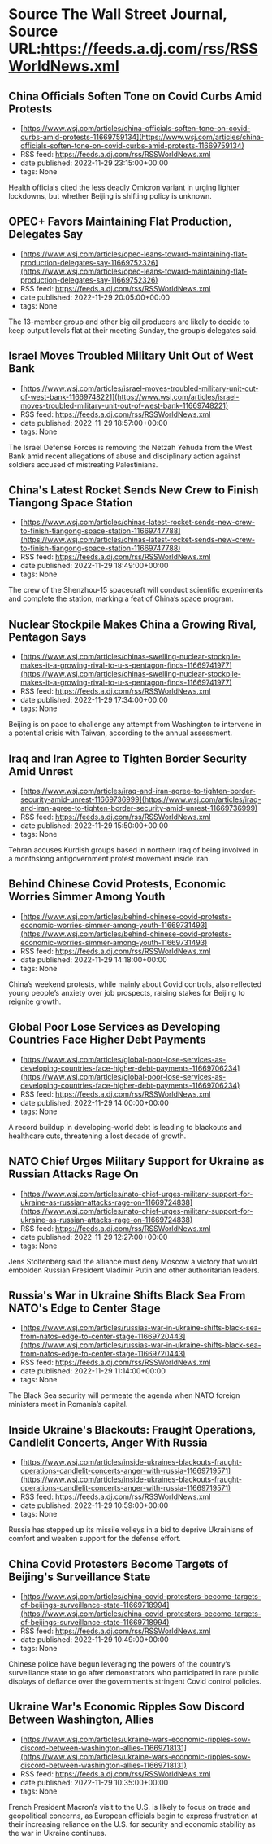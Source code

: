 # Source The Wall Street Journal, Source URL:https://feeds.a.dj.com/rss/RSSWorldNews.xml

## China Officials Soften Tone on Covid Curbs Amid Protests
 - [https://www.wsj.com/articles/china-officials-soften-tone-on-covid-curbs-amid-protests-11669759134](https://www.wsj.com/articles/china-officials-soften-tone-on-covid-curbs-amid-protests-11669759134)
 - RSS feed: https://feeds.a.dj.com/rss/RSSWorldNews.xml
 - date published: 2022-11-29 23:15:00+00:00
 - tags: None

Health officials cited the less deadly Omicron variant in urging lighter lockdowns, but whether Beijing is shifting policy is unknown.

## OPEC+ Favors Maintaining Flat Production, Delegates Say
 - [https://www.wsj.com/articles/opec-leans-toward-maintaining-flat-production-delegates-say-11669752326](https://www.wsj.com/articles/opec-leans-toward-maintaining-flat-production-delegates-say-11669752326)
 - RSS feed: https://feeds.a.dj.com/rss/RSSWorldNews.xml
 - date published: 2022-11-29 20:05:00+00:00
 - tags: None

The 13-member group and other big oil producers are likely to decide to keep output levels flat at their meeting Sunday, the group’s delegates said.

## Israel Moves Troubled Military Unit Out of West Bank
 - [https://www.wsj.com/articles/israel-moves-troubled-military-unit-out-of-west-bank-11669748221](https://www.wsj.com/articles/israel-moves-troubled-military-unit-out-of-west-bank-11669748221)
 - RSS feed: https://feeds.a.dj.com/rss/RSSWorldNews.xml
 - date published: 2022-11-29 18:57:00+00:00
 - tags: None

The Israel Defense Forces is removing the Netzah Yehuda from the West Bank amid recent allegations of abuse and disciplinary action against soldiers accused of mistreating Palestinians.

## China's Latest Rocket Sends New Crew to Finish Tiangong Space Station
 - [https://www.wsj.com/articles/chinas-latest-rocket-sends-new-crew-to-finish-tiangong-space-station-11669747788](https://www.wsj.com/articles/chinas-latest-rocket-sends-new-crew-to-finish-tiangong-space-station-11669747788)
 - RSS feed: https://feeds.a.dj.com/rss/RSSWorldNews.xml
 - date published: 2022-11-29 18:49:00+00:00
 - tags: None

The crew of the Shenzhou-15 spacecraft will conduct scientific experiments and complete the station, marking a feat of China’s space program.

## Nuclear Stockpile Makes China a Growing Rival, Pentagon Says
 - [https://www.wsj.com/articles/chinas-swelling-nuclear-stockpile-makes-it-a-growing-rival-to-u-s-pentagon-finds-11669741977](https://www.wsj.com/articles/chinas-swelling-nuclear-stockpile-makes-it-a-growing-rival-to-u-s-pentagon-finds-11669741977)
 - RSS feed: https://feeds.a.dj.com/rss/RSSWorldNews.xml
 - date published: 2022-11-29 17:34:00+00:00
 - tags: None

Beijing is on pace to challenge any attempt from Washington to intervene in a potential crisis with Taiwan, according to the annual assessment.

## Iraq and Iran Agree to Tighten Border Security Amid Unrest
 - [https://www.wsj.com/articles/iraq-and-iran-agree-to-tighten-border-security-amid-unrest-11669736999](https://www.wsj.com/articles/iraq-and-iran-agree-to-tighten-border-security-amid-unrest-11669736999)
 - RSS feed: https://feeds.a.dj.com/rss/RSSWorldNews.xml
 - date published: 2022-11-29 15:50:00+00:00
 - tags: None

Tehran accuses Kurdish groups based in northern Iraq of being involved in a monthslong antigovernment protest movement inside Iran.

## Behind Chinese Covid Protests, Economic Worries Simmer Among Youth
 - [https://www.wsj.com/articles/behind-chinese-covid-protests-economic-worries-simmer-among-youth-11669731493](https://www.wsj.com/articles/behind-chinese-covid-protests-economic-worries-simmer-among-youth-11669731493)
 - RSS feed: https://feeds.a.dj.com/rss/RSSWorldNews.xml
 - date published: 2022-11-29 14:18:00+00:00
 - tags: None

China’s weekend protests, while mainly about Covid controls, also reflected young people’s anxiety over job prospects, raising stakes for Beijing to reignite growth.

## Global Poor Lose Services as Developing Countries Face Higher Debt Payments
 - [https://www.wsj.com/articles/global-poor-lose-services-as-developing-countries-face-higher-debt-payments-11669706234](https://www.wsj.com/articles/global-poor-lose-services-as-developing-countries-face-higher-debt-payments-11669706234)
 - RSS feed: https://feeds.a.dj.com/rss/RSSWorldNews.xml
 - date published: 2022-11-29 14:00:00+00:00
 - tags: None

A record buildup in developing-world debt is leading to blackouts and healthcare cuts, threatening a lost decade of growth.

## NATO Chief Urges Military Support for Ukraine as Russian Attacks Rage On
 - [https://www.wsj.com/articles/nato-chief-urges-military-support-for-ukraine-as-russian-attacks-rage-on-11669724838](https://www.wsj.com/articles/nato-chief-urges-military-support-for-ukraine-as-russian-attacks-rage-on-11669724838)
 - RSS feed: https://feeds.a.dj.com/rss/RSSWorldNews.xml
 - date published: 2022-11-29 12:27:00+00:00
 - tags: None

Jens Stoltenberg said the alliance must deny Moscow a victory that would embolden Russian President Vladimir Putin and other authoritarian leaders.

## Russia's War in Ukraine Shifts Black Sea From NATO's Edge to Center Stage
 - [https://www.wsj.com/articles/russias-war-in-ukraine-shifts-black-sea-from-natos-edge-to-center-stage-11669720443](https://www.wsj.com/articles/russias-war-in-ukraine-shifts-black-sea-from-natos-edge-to-center-stage-11669720443)
 - RSS feed: https://feeds.a.dj.com/rss/RSSWorldNews.xml
 - date published: 2022-11-29 11:14:00+00:00
 - tags: None

The Black Sea security will permeate the agenda when NATO foreign ministers meet in Romania’s capital.

## Inside Ukraine's Blackouts: Fraught Operations, Candlelit Concerts, Anger With Russia
 - [https://www.wsj.com/articles/inside-ukraines-blackouts-fraught-operations-candlelit-concerts-anger-with-russia-11669719571](https://www.wsj.com/articles/inside-ukraines-blackouts-fraught-operations-candlelit-concerts-anger-with-russia-11669719571)
 - RSS feed: https://feeds.a.dj.com/rss/RSSWorldNews.xml
 - date published: 2022-11-29 10:59:00+00:00
 - tags: None

Russia has stepped up its missile volleys in a bid to deprive Ukrainians of comfort and weaken support for the defense effort.

## China Covid Protesters Become Targets of Beijing's Surveillance State
 - [https://www.wsj.com/articles/china-covid-protesters-become-targets-of-beijings-surveillance-state-11669718994](https://www.wsj.com/articles/china-covid-protesters-become-targets-of-beijings-surveillance-state-11669718994)
 - RSS feed: https://feeds.a.dj.com/rss/RSSWorldNews.xml
 - date published: 2022-11-29 10:49:00+00:00
 - tags: None

Chinese police have begun leveraging the powers of the country’s surveillance state to go after demonstrators who participated in rare public displays of defiance over the government’s stringent Covid control policies.

## Ukraine War's Economic Ripples Sow Discord Between Washington, Allies
 - [https://www.wsj.com/articles/ukraine-wars-economic-ripples-sow-discord-between-washington-allies-11669718131](https://www.wsj.com/articles/ukraine-wars-economic-ripples-sow-discord-between-washington-allies-11669718131)
 - RSS feed: https://feeds.a.dj.com/rss/RSSWorldNews.xml
 - date published: 2022-11-29 10:35:00+00:00
 - tags: None

French President Macron’s visit to the U.S. is likely to focus on trade and geopolitical concerns, as European officials begin to express frustration at their increasing reliance on the U.S. for security and economic stability as the war in Ukraine continues.
